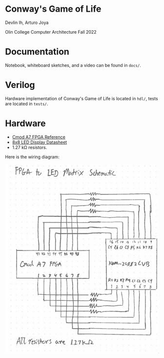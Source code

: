 # Conway's Game of Life

Devlin Ih, Arturo Joya

Olin College Computer Architecture Fall 2022

# Documentation

Notebook, whiteboard sketches, and a video can be found in `docs/`.

# Verilog 

Hardware implementation of Conway's Game of Life is located in `hdl/`, tests
are located in `tests/`.

# Hardware

- [Cmod A7 FPGA Reference](https://digilent.com/reference/programmable-logic/cmod-a7/reference-manual)
- [8x8 LED Display Datasheet](https://cdn-shop.adafruit.com/datasheets/454datasheet.pdf) 
- 1.27 kΩ resistors.

Here is the wiring diagram:

![wiring diagram](./docs/wiring-schematic.png)
